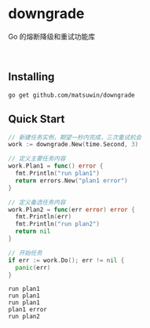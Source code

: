 # downgrade
Go 的熔断降级和重试功能库

<br>

## Installing

```
go get github.com/matsuwin/downgrade
```

## Quick Start

```go
// 新建任务实例，期望一秒内完成，三次重试机会
work := downgrade.New(time.Second, 3)

// 定义主要任务内容
work.Plan1 = func() error {
  fmt.Println("run plan1")
  return errors.New("plan1 error")
}

// 定义备选任务内容
work.Plan2 = func(err error) error {
  fmt.Println(err)
  fmt.Println("run plan2")
  return nil
}

// 开始任务
if err := work.Do(); err != nil {
  panic(err)
}
```
```
run plan1
run plan1
run plan1
plan1 error
run plan2
```
